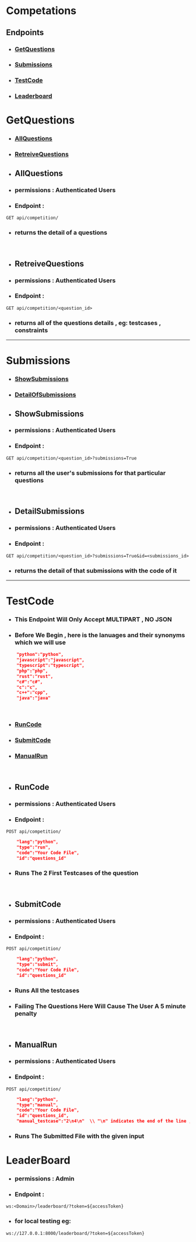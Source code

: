 # Competations

## Endpoints
* ### [GetQuestions](#createcontest-1)
* ### [Submissions](#submissions-1)
* ### [TestCode](#testcode-1)
* ### [Leaderboard](#leaderboard-1)

# GetQuestions
* ### [AllQuestions](#allquestions-1)
* ### [RetreiveQuestions](#retreivequestions-1)
* ## AllQuestions
* ### permissions : Authenticated Users
* ### Endpoint :
```
GET api/competition/
```
* ### returns the detail of a questions
<br>

* ## RetreiveQuestions
* ### permissions : Authenticated Users
* ### Endpoint :
```
GET api/competition/<question_id>
```
* ### returns all of the questions details , eg: testcases , constraints

<hr>

# Submissions
* ### [ShowSubmissions](#showsubmissions-1)
* ### [DetailOfSubmissions](#detailsubmissions)

* ## ShowSubmissions
* ### permissions : Authenticated Users
* ### Endpoint :
```
GET api/competition/<question_id>?submissions=True
```
* ### returns all the user's submissions for that particular questions
<br>

* ## DetailSubmissions
* ### permissions : Authenticated Users
* ### Endpoint :
```
GET api/competition/<question_id>?submissions=True&id=<submissions_id>
```
* ### returns the detail of that submissions with the code of it

<hr>

# TestCode
* ### This Endpoint Will Only Accept MULTIPART , NO JSON
* ### Before We Begin , here is the lanuages and their synonyms which we will use
```JSON
    "python":"python",
    "javascript":"javascript",
    "typescript":"typescript",
    "php":"php",
    "rust":"rust",
    "c#":"c#",
    "c":"c",
    "c++":"cpp",
    "java":"java"
```
<br>

* ### [RunCode](#runcode-1)
* ### [SubmitCode](#submitcode-1)
* ### [ManualRun](#manualrun-1)
<br>

* ## RunCode
* ### permissions : Authenticated Users
* ### Endpoint :
```
POST api/competition/
```
```JSON
    "lang":"python",
    "type":"run",
    "code":"Your Code File",
    "id":"questions_id"
```
* ### Runs The 2 First Testcases of the question

<br>

* ## SubmitCode
* ### permissions : Authenticated Users
* ### Endpoint :
```
POST api/competition/
```
```JSON
    "lang":"python",
    "type":"submit",
    "code":"Your Code File",
    "id":"questions_id"
```
* ### Runs All the testcases
* ### Failing The Questions Here Will Cause The User A 5 minute penalty

<br>

* ## ManualRun
* ### permissions : Authenticated Users
* ### Endpoint :
```
POST api/competition/
```
```JSON
    "lang":"python",
    "type":"manual",
    "code":"Your Code File",
    "id":"questions_id",
    "manual_testcase":"2\n4\n"  \\ "\n" indicates the end of the line , this should not be a file , just plain text
```
* ### Runs The Submitted File with the given input


# LeaderBoard
* ### permissions : Admin
* ### Endpoint :
```
ws:<Domain>/leaderboard/?token=${accessToken}
```
* ### for local testing eg:
```
ws://127.0.0.1:8000/leaderboard/?token=${accessToken}
```


